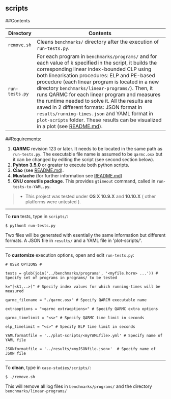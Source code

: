 ## **scripts** ##

##Contents

Directory | Contents															|
---------------|--------------------------------------------------------------------|
`remove.sh`			   | Cleans `benchmarks/` directory after the execution of `run-tests.py`.	 															|
`run-tests.py`			   | For each program in `benchmarks/programs/` and for each value of k specified in the script, it builds the corresponding linear index-bounded CLP using both linearisation procedures: ELP and PE-based procedure (each linear program is located in a new directory `benchmarks/linear-programs/`). Then, it runs QARMC for each linear program and measures the runtime needed to solve it. All the results are saved in 2 different formats: JSON format in  `results/running-times.json` and YAML format in `plot-scripts` folder. These results can be visualized in a plot (see [README.md](https://github.com/elenagutiv/Linearisation-2015/blob/master/plot-scripts/README.md)).

##Requirements:

1. **QARMC** revision 123 or later. It needs to be located in the same path as `run-tests.py`. The executable file name is assumed to be `qarmc.osx` but it can be changed by editing the script (see second section below).
2. **Pyhton 3.5.0** or greater to execute both python scripts.
3. **Ciao** (see [README.md](https://github.com/elenagutiv/Linearisation-2015/blob/master/README.md)).
4. **Mustache** (for further information see [README.md](https://github.com/elenagutiv/Linearisation-2015/blob/master/plot-scripts/README.md))
5.  **GNU coreutils package**. This provides `gtimeout` command, called in `run-tests-to-YAML.py`.
> - This project was tested under **OS X 10.9.X** and **10.10.X** ( other platforms were untested ).


----------

To **run** tests, type in `scripts/`:

`$ python3 run-tests.py`

Two files will be generated with esentially the same information but different formats. A JSON file in `results/` and a YAML file in 'plot-scripts/'.

----------

To **customize** execution options, open and edit `run-tests.py`:


`# USER OPTIONS #`

`tests = glob(join('../benchmarks/programs', '<myfile.horn> ...')) # Specify set of programs in programs/ to be tested`

`k="[<k1,..>]" # Specify index values for which running-times will be measured`

`qarmc_filename = "./qarmc.osx" # Specify QARCM executable name`

`extraoptions = "<qarmc extraoptions>" # Specify QARMC extra options`

`qarmc_timelimit = "<s>" # Specify QARMC time limit in seconds`

`elp_timelimit = "<s>" # Specify ELP time limit in seconds`

`YAMLformatfile = '../plot-scripts/<myYAMLfile>.yml' # Specify name of YAML file`

`JSONformatfile = '../results/<myJSONfile.json>'  # Specify name of JSON file`

----------


To **clean**, type in `case-studies/scripts/`:

`$ ./remove.sh`

This will remove all log files in `benchmarks/programs/` and the directory `benchmarks/linear-programs/`